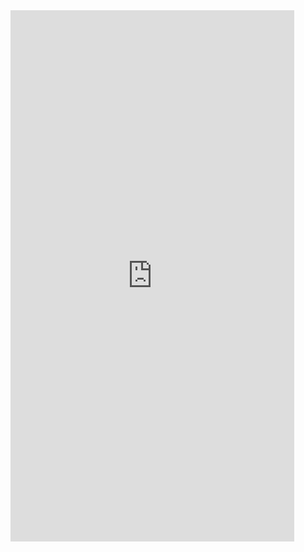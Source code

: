 <iframe  
height=850
width=90%
src="https://ks.wjx.top/vm/tEM0k31.aspx"  
frameborder=0  
allowfullscreen>
</iframe>